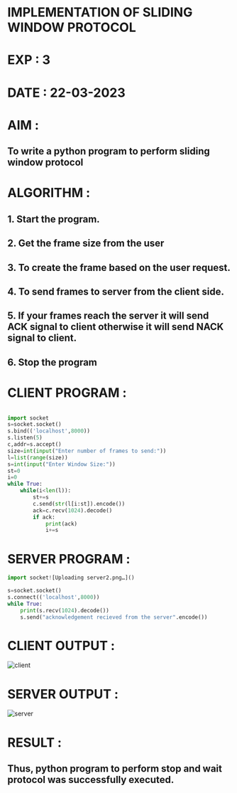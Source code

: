 # IMPLEMENTATION OF SLIDING WINDOW PROTOCOL

# EXP : 3

# DATE : 22-03-2023

# AIM :
## To write a python program to perform sliding window protocol


# ALGORITHM :
## 1. Start the program.
## 2. Get the frame size from the user
## 3. To create the frame based on the user request.
## 4. To send frames to server from the client side.
## 5. If your frames reach the server it will send ACK signal to client otherwise it will send NACK signal to client.

## 6. Stop the program

# CLIENT PROGRAM :
```PYTHON 3 

import socket
s=socket.socket()
s.bind(('localhost',8000))
s.listen(5)
c,addr=s.accept()
size=int(input("Enter number of frames to send:"))
l=list(range(size))
s=int(input("Enter Window Size:"))
st=0
i=0
while True:
	while(i<len(l)):
		st+=s
		c.send(str(l[i:st]).encode())
		ack=c.recv(1024).decode()
		if ack:
			print(ack)
			i+=s

```
# SERVER PROGRAM :
```PYTHON 3
import socket![Uploading server2.png…]()

s=socket.socket()
s.connect(('localhost',8000))
while True:
	print(s.recv(1024).decode())
	s.send("acknowledgement recieved from the server".encode())
```



# CLIENT OUTPUT :



![client](https://github.com/Skanthasishanth/EX-3/assets/118298456/5ed02916-124f-45a3-b8c7-838145d81b98)
# SERVER OUTPUT :
![server](https://github.com/Skanthasishanth/EX-3/assets/118298456/a85685eb-c952-4962-a370-b8df9b57682d)

# RESULT :
## Thus, python program to perform stop and wait protocol was successfully executed.


